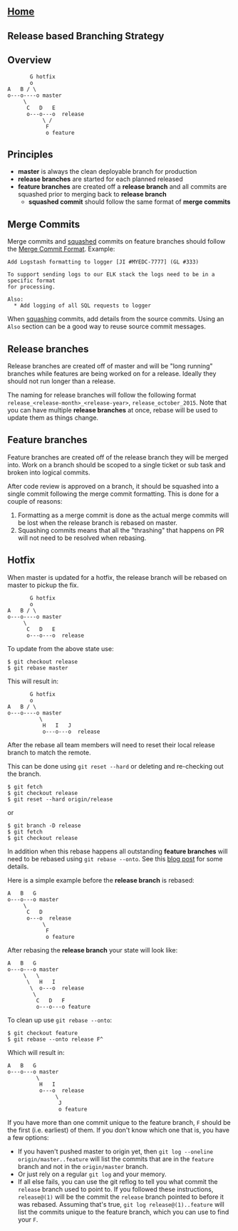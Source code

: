 ## [Home](../README.md)

## Release based Branching Strategy

## Overview

```
       G hotfix
       o
A   B / \
o---o----o master
     \
      C   D   E
      o---o---o  release
           \ /
            F
            o feature
```

## Principles

* **master** is always the clean deployable branch for production
* **release branches** are started for each planned released
* **feature branches** are created off a **release branch** and all commits are squashed prior to merging back to **release branch**
  * **squashed commit** should follow the same format of **merge commits**

## Merge Commits

Merge commits and [squashed](squashing.md) commits on feature branches should follow the [Merge Commit Format](merge-commit-format.md).  Example:

```
Add Logstash formatting to logger [JI #MYEDC-7777] (GL #333)

To support sending logs to our ELK stack the logs need to be in a specific format
for processing.

Also:
  * Add logging of all SQL requests to logger
```

When [squashing](squashing.md) commits, add details from the source commits.  Using an `Also` section can be a good way to reuse source commit messages.

## Release branches

Release branches are created off of master and will be "long running" branches while features are being worked on for a release.  Ideally they should not run longer than a release.

The naming for release branches will follow the following format `release_<release-month>_<release-year>`, `release_october_2015`.  Note that you can have multiple **release branches** at once, rebase will be used to update them as things change.

## Feature branches

Feature branches are created off of the release branch they will be merged into.  Work on a branch should be scoped to a single ticket or sub task and broken into logical commits.

After code review is approved on a branch, it should be squashed into a single commit following the merge commit formatting.  This is done for a couple of reasons:

1. Formatting as a merge commit is done as the actual merge commits will be lost when the release branch is rebased on master.
2. Squashing commits means that all the "thrashing" that happens on PR will not need to be resolved when rebasing.

## Hotfix

When master is updated for a hotfix, the release branch will be rebased on master to pickup the fix.

```
       G hotfix
       o
A   B / \
o---o----o master
     \
      C   D   E
      o---o---o  release
```

To update from the above state use:

```
$ git checkout release
$ git rebase master
```

This will result in:

```
       G hotfix
       o
A   B / \
o---o----o master
          \
           H   I   J
           o---o---o  release
```

After the rebase all team members will need to reset their local release branch to match the remote.

This can be done using `git reset --hard` or deleting and re-checking out the branch.

```
$ git fetch
$ git checkout release
$ git reset --hard origin/release
```

or

```
$ git branch -D release
$ git fetch
$ git checkout release
```

In addition when this rebase happens all outstanding **feature branches** will need to be rebased using `git rebase --onto`.  See this [blog post](http://www.calebwoods.com/2014/07/02/rebasing-dependent-feature-branches/) for some details.

Here is a simple example before the **release branch** is rebased:

```
A   B   G
o---o---o master
     \
      C   D
      o---o  release
           \
            F
            o feature
```

After rebasing the **release branch** your state will look like:

```
A   B   G
o---o---o master
     \   \
      \   H   I
       \  o---o  release
        \
         C   D   F
         o---o---o feature
```

To clean up use `git rebase --onto`:

```
$ git checkout feature
$ git rebase --onto release F^
```

Which will result in:

```
A   B   G
o---o---o master
         \
          H   I
          o---o  release
               \
                J
                o feature
```

If you have more than one commit unique to the feature branch, `F` should be the first (i.e. earliest) of them. If you don't know which one that is, you have a few options:

* If you haven't pushed master to origin yet, then `git log --oneline origin/master..feature` will list the commits that are in the `feature` branch and not in the `origin/master` branch.
* Or just rely on a regular `git log` and your memory.
* If all else fails, you can use the git reflog to tell you what commit the `release` branch used to point to. If you followed these instructions, `release@(1)` will be the commit the `release` branch pointed to before it was rebased. Assuming that's true, `git log release@(1)..feature` will list the commits unique to the feature branch, which you can use to find your `F`.
